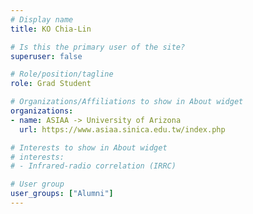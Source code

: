 ```yaml
---
# Display name
title: KO Chia-Lin 

# Is this the primary user of the site?
superuser: false

# Role/position/tagline
role: Grad Student

# Organizations/Affiliations to show in About widget
organizations:
- name: ASIAA -> University of Arizona
  url: https://www.asiaa.sinica.edu.tw/index.php

# Interests to show in About widget
# interests:
# - Infrared-radio correlation (IRRC)

# User group
user_groups: ["Alumni"]
---
```


